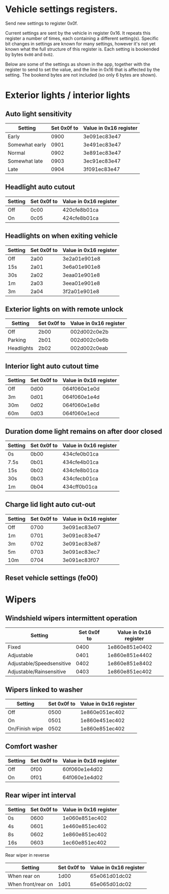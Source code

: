 # Vehicle settings registers.

Send new settings to register 0x0f.

Current settings are sent by the vehicle in register
0x16. It repeats this register a number of times,
each containing a different setting(s). Specific bit
changes in settings are known for many settings,
however it's not yet known what the full structure
of this register is. Each setting is bookended by
bytes `0x00` and `0x02`.

Below are some of the settings as shown in the app,
together with the register to send to set the value,
and the line in 0x16 that is affected by the setting.
The bookend bytes are not included (so only 6 bytes are shown).

# Exterior lights / interior lights

## Auto light sensitivity 

| Setting | Set 0x0f to | Value in 0x16 register |
| ------- | ----------- | ---------------------- |
| Early   | 0900        | 3e091ec83e47           |
| Somewhat early | 0901 | 3e491ec83e47           |
| Normal  | 0902        | 3e891ec83e47           |
| Somewhat late | 0903  | 3ec91ec83e47           |
| Late    | 0904        | 3f091ec83e47           |

## Headlight auto cutout

| Setting | Set 0x0f to | Value in 0x16 register |
| ------- | ----------- | ---------------------- |
| Off     | 0c00        | 420cfe8b01ca           |
| On      | 0c05        | 424cfe8b01ca           |

## Headlights on when exiting vehicle

| Setting | Set 0x0f to | Value in 0x16 register |
| ------- | ----------- | ---------------------- |
| Off     | 2a00        |  3e2a01e901e8          |
| 15s     | 2a01        |  3e6a01e901e8          |
| 30s     | 2a02        |  3eaa01e901e8          |
| 1m      | 2a03        |  3eea01e901e8          |
| 3m      | 2a04        |  3f2a01e901e8          |

## Exterior lights on with remote unlock

| Setting | Set 0x0f to | Value in 0x16 register |
| ------- | ----------- | ---------------------- |
| Off     |  2b00       | 002d002c0e2b           |
| Parking |  2b01       | 002d002c0e6b           |
| Headlights | 2b02     | 002d002c0eab           |

## Interior light auto cutout time

| Setting | Set 0x0f to | Value in 0x16 register |
| ------- | ----------- | ---------------------- |
| Off     | 0d00        | 064f060e1e0d           |
| 3m      | 0d01        | 064f060e1e4d           |
| 30m     | 0d02        | 064f060e1e8d           |
| 60m     | 0d03        | 064f060e1ecd           |

## Duration dome light remains on after door closed

| Setting | Set 0x0f to | Value in 0x16 register |
| ------- | ----------- | ---------------------- |
| 0s      | 0b00        | 434cfe0b01ca           |
| 7.5s    | 0b01        | 434cfe4b01ca           |
| 15s     | 0b02        | 434cfe8b01ca           |
| 30s     | 0b03        | 434cfecb01ca           |
| 1m      | 0b04        | 434cff0b01ca           |


## Charge lid light auto cut-out

| Setting | Set 0x0f to | Value in 0x16 register |
| ------- | ----------- | ---------------------- |
| Off     | 0700        | 3e091ec83e07           |
| 1m      | 0701        | 3e091ec83e47           |
| 3m      | 0702        | 3e091ec83e87           |
| 5m      | 0703        | 3e091ec83ec7           |
| 10m     | 0704        | 3e091ec83f07           |

## Reset vehicle settings (fe00)


# Wipers

## Windshield wipers intermittent operation

| Setting | Set 0x0f to | Value in 0x16 register |
| ------- | ----------- | ---------------------- |
| Fixed   |                 0400 | 1e860e851e0402 |
| Adjustable |              0401 | 1e860e851e4402 |
| Adjustable/Speedsensitive | 0402 | 1e860e851e8402 |
| Adjustable/Rainsensitive  | 0403 | 1e860e851ec402 |

## Wipers linked to washer

| Setting | Set 0x0f to | Value in 0x16 register |
| ------- | ----------- | ---------------------- |
| Off     |      0500   | 1e860e051ec402         |
| On      |      0501   | 1e860e451ec402         |
| On/Finish wipe | 0502 | 1e860e851ec402         |

## Comfort washer

| Setting | Set 0x0f to | Value in 0x16 register |
| ------- | ----------- | ---------------------- |
| Off     | 0f00        | 60f060e1e4d02          |
| On      | 0f01        | 64f060e1e4d02          |

## Rear wiper int interval

| Setting | Set 0x0f to | Value in 0x16 register |
| ------- | ----------- | ---------------------- |
| 0s      | 0600        | 1e060e851ec402         |
| 4s      | 0601        | 1e460e851ec402         |
| 8s      | 0602        | 1e860e851ec402         |
| 16s     | 0603        | 1ec60e851ec402         |

Rear wiper in reverse

| Setting | Set 0x0f to | Value in 0x16 register |
| ------- | ----------- | ---------------------- |
| When rear on       | 1d00 |  65e061d01dc02     |
| When front/rear on | 1d01 |  65e065d01dc02     |


